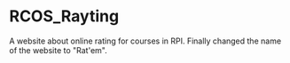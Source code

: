 # RCOS_Rayting
A website about online rating for courses in RPI.
Finally changed the name of the website to "Rat'em".
